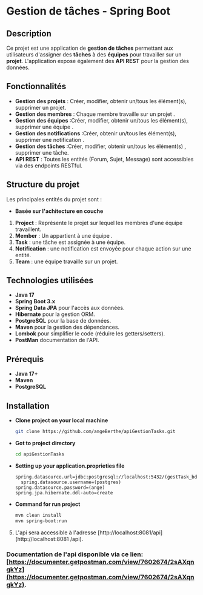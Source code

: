 # Gestion de tâches - Spring Boot

## Description

Ce projet est une application de **gestion de tâches** permettant aux utilisateurs d'assigner des **tâches** à des **équipes** pour travailler sur un **projet**. 
L'application expose également des **API REST** pour la gestion des données.

## Fonctionnalités

- **Gestion des projets** : Créer, modifier, obtenir un/tous les élément(s), supprimer un projet.
- **Gestion des membres** : Chaque membre travaille sur un projet .
- **Gestion des équipes** :Créer, modifier, obtenir un/tous les élément(s), supprimer une équipe .
- **Gestion des notifications** :Créer, obtenir un/tous les élément(s), supprimer une notification .
- **Gestion des tâches** :Créer, modifier, obtenir un/tous les élément(s) , supprimer une tâche.
- **API REST** : Toutes les entités (Forum, Sujet, Message) sont accessibles via des endpoints RESTful.

## Structure du projet

Les principales entités du projet sont :
- **Basée sur l'achitecture en couche**

1. **Project** : Représente le projet sur lequel les membres d'une équipe travaillent.
2. **Member** : Un appartient à une équipe .
3. **Task** : une tâche est assignée à une équipe.
4. **Notification** : une notification est envoyée pour chaque action sur une entité.
5. **Team** : une équipe travaille sur un projet.

## Technologies utilisées

- **Java 17**
- **Spring Boot 3.x**
- **Spring Data JPA** pour l'accès aux données.
- **Hibernate** pour la gestion ORM.
- **PostgreSQL** pour la base de données.
- **Maven** pour la gestion des dépendances.
- **Lombok** pour simplifier le code (réduire les getters/setters).
- **PostMan** documentation de l'API.  


## Prérequis

- **Java 17+**
- **Maven**
- **PostgreSQL** 

## Installation

- **Clone project on your local machine**
    ```bash
    git clone https://github.com/angeBerthe/apiGestionTasks.git
    ```

- **Got to project directory**
    ```bash
    cd apiGestionTasks
    ```

- **Setting up your application.proprieties file**
    ```properties
    spring.datasource.url=jdbc:postgresql://localhost:5432/(gestTask_bd)
      spring.datasource.username=(postgres)
    spring.datasource.password=(ange)
    spring.jpa.hibernate.ddl-auto=create
    ```


- **Command for run project**
    ```bash
    mvn clean install
    mvn spring-boot:run
    ```

5. L'api sera accessible à l'adresse [http://localhost:8081/api](http://localhost:8081  /api).


### Documentation de l'api disponible via ce lien: [https://documenter.getpostman.com/view/7602674/2sAXqngkYz](https://documenter.getpostman.com/view/7602674/2sAXqngkYz).
